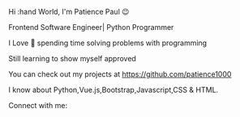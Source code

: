 Hi :hand World, I'm Patience Paul 😉

Frontend Software Engineer| Python Programmer

I Love 💙 spending time solving problems with programming

Still learning to show myself approved

You can check out my projects at https://github.com/patience1000

I know about Python,Vue.js,Bootstrap,Javascript,CSS & HTML. 

Connect with me: 
